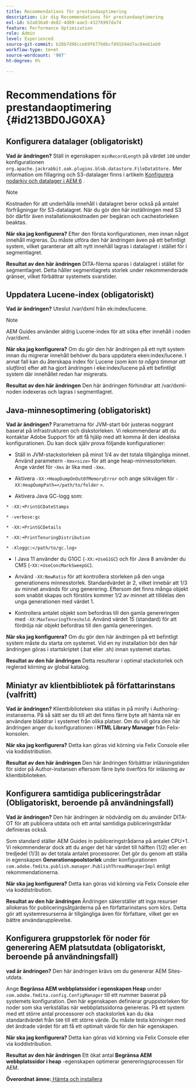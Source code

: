 ```yaml
---
title: Recommendations för prestandaoptimering
description: Lär dig Recommendations för prestandaoptimering
exl-id: b2a836a0-de82-4d89-aae3-43276997da74
feature: Performance Optimization
role: Admin
level: Experienced
source-git-commit: b28b7d96cce69f677b0bcf891b94d7ac84eb1eb0
workflow-type: tm+mt
source-wordcount: '907'
ht-degree: 0%

---
```


# Recommendations för prestandaoptimering {#id213BD0JG0XA}

## Konfigurera datalager \(obligatoriskt\)

**Vad är ändringen?**
Ställ in egenskapen `minRecordLength` på värdet `100` under konfigurationen `org.apache.jackrabbit.oak.plugins.blob.datastore.FileDataStore.` Mer information om fillagring och S3-datalager finns i artikeln [Konfigurera nodarkiv och datalager i AEM 6](https://helpx.adobe.com/se/experience-manager/6-5/sites/deploying/using/data-store-config.html) .

>[!NOTE]
>
> Kostnaden för att underhålla innehåll i datalagret beror också på antalet förfrågningar för S3-datalagret. När du gör den här inställningen med S3 bör därför även installationskostnaden per begäran och cachestorleken beaktas.

**När ska jag konfigurera?**
Efter den första konfigurationen, men innan något innehåll migreras. Du måste utföra den här ändringen även på ett befintligt system, vilket garanterar att allt nytt innehåll lagras i datalagret i stället för i segmentlagret.

**Resultat av den här ändringen**
DITA-filerna sparas i datalagret i stället för segmentlagret. Detta håller segmentlagrets storlek under rekommenderade gränser, vilket förbättrar systemets svarstider.

## Uppdatera Lucene-index \(obligatoriskt\)

**Vad är ändringen?**
Uteslut /var/dxml från ek:index/lucene.

>[!NOTE]
>
> AEM Guides använder aldrig Lucene-index för att söka efter innehåll i noden /var/dxml.

**När ska jag konfigurera?**
Om du gör den här ändringen på ett nytt system innan du migrerar innehåll behöver du bara uppdatera eken:index/lucene. I annat fall kan du återskapa index för Lucene \(*som kan ta några timmar att slutföra*\) efter att ha gjort ändringen i eke:index/lucene på ett befintligt system där innehållet redan har migrerats.

**Resultat av den här ändringen**
Den här ändringen förhindrar att /var/dxml-noden indexeras och lagras i segmentlagret.

## Java-minnesoptimering \(obligatoriskt\)

**Vad är ändringen?**
Parametrarna för JVM-start bör justeras noggrant baserat på infrastrukturen och diskstorleken. Vi rekommenderar att du kontaktar Adobe Support för att få hjälp med att komma åt den idealiska konfigurationen. Du kan dock själv prova följande konfigurationer:

- Ställ in JVM-stackstorleken på minst 1/4 av det totala tillgängliga minnet. Använd parametern `-Xmx<size>` för att ange heap-minnesstorleken. Ange värdet för -`Xms` är lika med `-Xmx`.

- Aktivera `-XX:+HeapDumpOnOutOfMemoryError` och ange sökvägen för `-XX:HeapDumpPath=</path/to/folder` `>`.

- Aktivera Java GC-logg som:

`* -XX:+PrintGCDateStamps`

`* -verbose:gc`

`* -XX:+PrintGCDetails`

`* -XX:+PrintTenuringDistribution`

`* -Xloggc:</path/to/gc.log>`

- I Java 11 använder du G1GC \(`-XX:+UseG1GC`\) och för Java 8 använder du CMS \(-`XX:+UseConcMarkSweepGC`\).

- Använd `-XX:NewRatio` för att kontrollera storleken på den unga generationens minnesstorlek. Standardvärdet är 2, vilket innebär att 1/3 av minnet används för ung generering. Eftersom det finns många objekt som snabbt skapas och förstörs kommer 1/2 av minnet att tilldelas den unga generationen med värdet 1.

- Kontrollera antalet objekt som befordras till den gamla genereringen med `-XX:MaxTenuringThreshold`. Använd värdet 15 \(standard\) för att fördröja när objekt befordras till den gamla genereringen.

**När ska jag konfigurera?**
Om du gör den här ändringen på ett befintligt system måste du starta om systemet. Vid en ny installation bör den här ändringen göras i startskriptet \(.bat eller .sh\) innan systemet startas.

**Resultat av den här ändringen**
Detta resulterar i optimal stackstorlek och reglerad körning av global katalog.

## Miniatyr av klientbibliotek på författarinstans \(valfritt\)

**Vad är ändringen?**
Klientbiblioteken ska ställas in på minify i Authoring-instanserna. På så sätt ser du till att det finns färre byte att hämta när en användare bläddrar i systemet från olika platser. Om du vill göra den här ändringen anger du konfigurationen i **HTML Library Manager** från Felix-konsolen.

**När ska jag konfigurera?**
Detta kan göras vid körning via Felix Console eller via koddistribution.

**Resultat av den här ändringen**
Den här ändringen förbättrar inläsningstiden för sidor på Author-instansen eftersom färre byte överförs för inläsning av klientbiblioteken.

## Konfigurera samtidiga publiceringstrådar \(Obligatoriskt, beroende på användningsfall\)

**Vad är ändringen?**
Den här ändringen är nödvändig om du använder DITA-OT för att publicera utdata och ett antal samtidiga publiceringstrådar definieras också.

Som standard ställer AEM Guides in publiceringstrådarna på antalet CPU+1. Vi rekommenderar dock att du anger det här värdet till hälften \(1/2\) eller en tredjedel \(1/3\) av det totala antalet processorer. Det gör du genom att ställa in egenskapen **Generationspoolstorlek** under konfigurationen `com.adobe.fmdita.publish.manager.PublishThreadManagerImpl` enligt rekommendationerna.

**När ska jag konfigurera?**
Detta kan göras vid körning via Felix Console eller via koddistribution.

**Resultat av den här ändringen**
Ändringen säkerställer att inga resurser allokeras för publiceringsåtgärderna på en författarinstans som körs. Detta gör att systemresurserna är tillgängliga även för författare, vilket ger en bättre användarupplevelse.

## Konfigurera gruppstorlek för noder för generering AEM platsutdata \(obligatoriskt, beroende på användningsfall\)

**vad är ändringen?**
Den här ändringen krävs om du genererar AEM Sites-utdata.

Ange **Begränsa AEM webbplatssidor i egenskapen Heap** under `com.adobe.fmdita.config.ConfigManager` till ett nummer baserat på systemets konfiguration. Den här egenskapen definierar gruppstorleken för noder som ska verkställas när webbplatssidorna genereras. På ett system med ett större antal processorer och stackstorlek kan du öka standardvärdet från `500` till ett större värde. Du måste testa körningen med det ändrade värdet för att få ett optimalt värde för den här egenskapen.

**När ska jag konfigurera?**
Detta kan göras vid körning via Felix Console eller via koddistribution.

**Resultat av den här ändringen**
Ett ökat antal **Begränsa AEM webbplatssidor i heap** -egenskapen optimerar genereringsprocessen för AEM.


**Överordnat ämne:**&#x200B;[ Hämta och installera](download-install.md)
